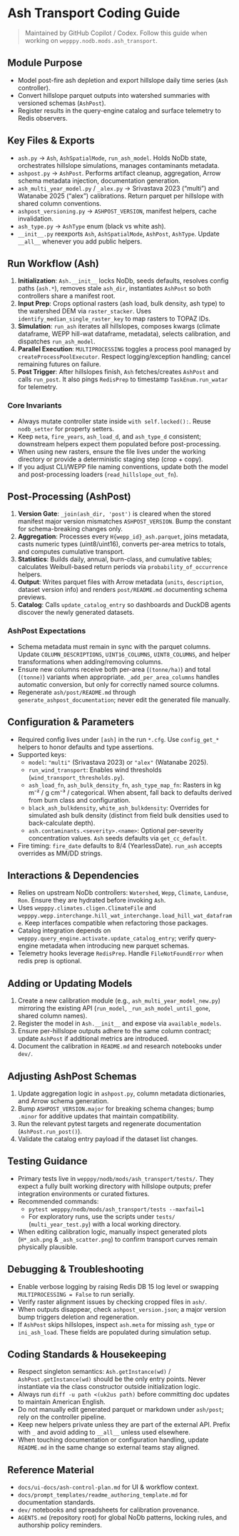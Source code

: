 # Ash Transport Coding Guide

> Maintained by GitHub Copilot / Codex. Follow this guide when working on `wepppy.nodb.mods.ash_transport`.

## Module Purpose
- Model post-fire ash depletion and export hillslope daily time series (`Ash` controller).
- Convert hillslope parquet outputs into watershed summaries with versioned schemas (`AshPost`).
- Register results in the query-engine catalog and surface telemetry to Redis observers.

## Key Files & Exports
- `ash.py` → `Ash`, `AshSpatialMode`, `run_ash_model`. Holds NoDb state, orchestrates hillslope simulations, manages contaminants metadata.
- `ashpost.py` → `AshPost`. Performs artifact cleanup, aggregation, Arrow schema metadata injection, documentation generation.
- `ash_multi_year_model.py` / `_alex.py` → Srivastava 2023 (“multi”) and Watanabe 2025 (“alex”) calibrations. Return parquet per hillslope with shared column conventions.
- `ashpost_versioning.py` → `ASHPOST_VERSION`, manifest helpers, cache invalidation.
- `ash_type.py` → `AshType` enum (black vs white ash).
- `__init__.py` reexports `Ash`, `AshSpatialMode`, `AshPost`, `AshType`. Update `__all__` whenever you add public helpers.

## Run Workflow (Ash)
1. **Initialization**: `Ash.__init__` locks NoDb, seeds defaults, resolves config paths (`ash.*`), removes stale `ash_dir`, instantiates `AshPost` so both controllers share a manifest root.
2. **Input Prep**: Crops optional rasters (ash load, bulk density, ash type) to the watershed DEM via `raster_stacker`. Uses `identify_median_single_raster_key` to map rasters to TOPAZ IDs.
3. **Simulation**: `run_ash` iterates all hillslopes, composes kwargs (climate dataframe, WEPP hill-wat dataframe, metadata), selects calibration, and dispatches `run_ash_model`.
4. **Parallel Execution**: `MULTIPROCESSING` toggles a process pool managed by `createProcessPoolExecutor`. Respect logging/exception handling; cancel remaining futures on failure.
5. **Post Trigger**: After hillslopes finish, `Ash` fetches/creates `AshPost` and calls `run_post`. It also pings `RedisPrep` to timestamp `TaskEnum.run_watar` for telemetry.

### Core Invariants
- Always mutate controller state inside `with self.locked():`. Reuse `nodb_setter` for property setters.
- Keep `meta`, `fire_years`, `ash_load_d`, and `ash_type_d` consistent; downstream helpers expect them populated before post-processing.
- When using new rasters, ensure the file lives under the working directory or provide a deterministic staging step (crop + copy).
- If you adjust CLI/WEPP file naming conventions, update both the model and post-processing loaders (`read_hillslope_out_fn`).

## Post-Processing (AshPost)
1. **Version Gate**: `_join(ash_dir, 'post')` is cleared when the stored manifest major version mismatches `ASHPOST_VERSION`. Bump the constant for schema-breaking changes only.
2. **Aggregation**: Processes every `H{wepp_id}_ash.parquet`, joins metadata, casts numeric types (uint8/uint16), converts per-area metrics to totals, and computes cumulative transport.
3. **Statistics**: Builds daily, annual, burn-class, and cumulative tables; calculates Weibull-based return periods via `probability_of_occurrence` helpers.
4. **Output**: Writes parquet files with Arrow metadata (`units`, `description`, dataset version info) and renders `post/README.md` documenting schema previews.
5. **Catalog**: Calls `update_catalog_entry` so dashboards and DuckDB agents discover the newly generated datasets.

### AshPost Expectations
- Schema metadata must remain in sync with the parquet columns. Update `COLUMN_DESCRIPTIONS`, `UINT16_COLUMNS`, `UINT8_COLUMNS`, and helper transformations when adding/removing columns.
- Ensure new columns receive both per-area (`(tonne/ha)`) and total (`(tonne)`) variants when appropriate. `_add_per_area_columns` handles automatic conversion, but only for correctly named source columns.
- Regenerate `ash/post/README.md` through `generate_ashpost_documentation`; never edit the generated file manually.

## Configuration & Parameters
- Required config lives under `[ash]` in the run `*.cfg`. Use `config_get_*` helpers to honor defaults and type assertions.
- Supported keys:
  - `model`: `"multi"` (Srivastava 2023) or `"alex"` (Watanabe 2025).
  - `run_wind_transport`: Enables wind thresholds (`wind_transport_thresholds.py`).
  - `ash_load_fn`, `ash_bulk_density_fn`, `ash_type_map_fn`: Rasters in kg m⁻² / g cm⁻³ / categorical. When absent, fall back to defaults derived from burn class and configuration.
  - `black_ash_bulkdensity`, `white_ash_bulkdensity`: Overrides for simulated ash bulk density (distinct from field bulk densities used to back-calculate depth).
  - `ash.contaminants.<severity>.<name>`: Optional per-severity concentration values. `Ash` seeds defaults via `get_cc_default`.
- Fire timing: `fire_date` defaults to 8/4 (YearlessDate). `run_ash` accepts overrides as MM/DD strings.

## Interactions & Dependencies
- Relies on upstream NoDb controllers: `Watershed`, `Wepp`, `Climate`, `Landuse`, `Ron`. Ensure they are hydrated before invoking `Ash`.
- Uses `wepppy.climates.cligen.ClimateFile` and `wepppy.wepp.interchange.hill_wat_interchange.load_hill_wat_dataframe`. Keep interfaces compatible when refactoring those packages.
- Catalog integration depends on `wepppy.query_engine.activate.update_catalog_entry`; verify query-engine metadata when introducing new parquet schemas.
- Telemetry hooks leverage `RedisPrep`. Handle `FileNotFoundError` when redis prep is optional.

## Adding or Updating Models
1. Create a new calibration module (e.g., `ash_multi_year_model_new.py`) mirroring the existing API (`run_model`, `_run_ash_model_until_gone`, shared column names).
2. Register the model in `Ash.__init__` and expose via `available_models`.
3. Ensure per-hillslope outputs adhere to the same column contract; update `AshPost` if additional metrics are introduced.
4. Document the calibration in `README.md` and research notebooks under `dev/`.

## Adjusting AshPost Schemas
1. Update aggregation logic in `ashpost.py`, column metadata dictionaries, and Arrow schema generation.
2. Bump `ASHPOST_VERSION.major` for breaking schema changes; bump `.minor` for additive updates that maintain compatibility.
3. Run the relevant pytest targets and regenerate documentation (`AshPost.run_post()`).
4. Validate the catalog entry payload if the dataset list changes.

## Testing Guidance
- Primary tests live in `wepppy/nodb/mods/ash_transport/tests/`. They expect a fully built working directory with hillslope outputs; prefer integration environments or curated fixtures.
- Recommended commands:
  - `pytest wepppy/nodb/mods/ash_transport/tests --maxfail=1`
  - For exploratory runs, use the scripts under `tests/` (`multi_year_test.py`) with a local working directory.
- When editing calibration logic, manually inspect generated plots (`H*_ash.png` & `_ash_scatter.png`) to confirm transport curves remain physically plausible.

## Debugging & Troubleshooting
- Enable verbose logging by raising Redis DB 15 log level or swapping `MULTIPROCESSING = False` to run serially.
- Verify raster alignment issues by checking cropped files in `ash/`.
- When outputs disappear, check `ashpost_version.json`; a major version bump triggers deletion and regeneration.
- If `AshPost` skips hillslopes, inspect `ash.meta` for missing `ash_type` or `ini_ash_load`. These fields are populated during simulation setup.

## Coding Standards & Housekeeping
- Respect singleton semantics: `Ash.getInstance(wd)` / `AshPost.getInstance(wd)` should be the only entry points. Never instantiate via the class constructor outside initialization logic.
- Always run `diff -u path <(uk2us path)` before committing doc updates to maintain American English.
- Do not manually edit generated parquet or markdown under `ash/post`; rely on the controller pipeline.
- Keep new helpers private unless they are part of the external API. Prefix with `_` and avoid adding to `__all__` unless used elsewhere.
- When touching documentation or configuration handling, update `README.md` in the same change so external teams stay aligned.

## Reference Material
- `docs/ui-docs/ash-control-plan.md` for UI & workflow context.
- `docs/prompt_templates/readme_authoring_template.md` for documentation standards.
- `dev/` notebooks and spreadsheets for calibration provenance.
- `AGENTS.md` (repository root) for global NoDb patterns, locking rules, and authorship policy reminders.
